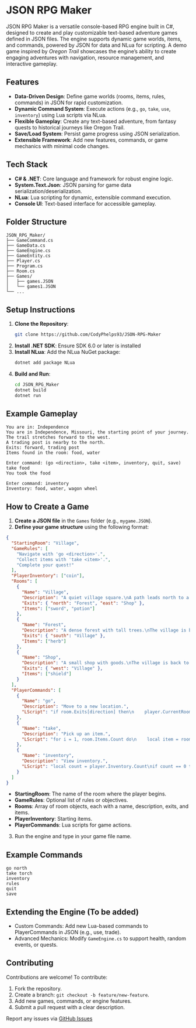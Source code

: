 # JSON RPG Maker

JSON RPG Maker is a versatile console-based RPG engine built in C#, designed to create and play customizable text-based adventure games defined in JSON files. The engine supports dynamic game worlds, items, and commands, powered by JSON for data and NLua for scripting. A demo game inspired by *Oregon Trail* showcases the engine’s ability to create engaging adventures with navigation, resource management, and interactive gameplay.

## Features
- **Data-Driven Design**: Define game worlds (rooms, items, rules, commands) in JSON for rapid customization.
- **Dynamic Command System**: Execute actions (e.g., `go`, `take`, `use`, `inventory`) using Lua scripts via NLua.
- **Flexible Gameplay**: Create any text-based adventure, from fantasy quests to historical journeys like Oregon Trail.
- **Save/Load System**: Persist game progress using JSON serialization.
- **Extensible Framework**: Add new features, commands, or game mechanics with minimal code changes.

## Tech Stack
- **C# & .NET**: Core language and framework for robust engine logic.
- **System.Text.Json**: JSON parsing for game data serialization/deserialization.
- **NLua**: Lua scripting for dynamic, extensible command execution.
- **Console UI**: Text-based interface for accessible gameplay.

## Folder Structure
```
JSON_RPG_Maker/
├── GameCommand.cs
├── GameData.cs
├── GameEngine.cs
├── GameEntity.cs
├── Player.cs
├── Program.cs
├── Room.cs
├── Games/
│   ├── games.JSON
│   └── games1.JSON
└── ...
```
## Setup Instructions
1. **Clone the Repository**:
   ```bash
   git clone https://github.com/CodyPhelps93/JSON-RPG-Maker
2. **Install .NET SDK**: Ensure SDK 6.0 or later is installed
3. **Install NLua**: Add the NLua NuGet package:
   ```bash
   dotnet add package NLua
4. **Build and Run**:
   ```bash
   cd JSON_RPG_Maker
   dotnet build
   dotnet run

## Example Gameplay
```
You are in: Independence
You are in Independence, Missouri, the starting point of your journey.
The trail stretches forward to the west.
A trading post is nearby to the north.
Exits: forward, trading post
Items found in the room: food, water

Enter command: (go <direction>, take <item>, inventory, quit, save) take food
You took the food

Enter command: inventory
Inventory: food, water, wagon wheel
```

## How to Create a Game
1. **Create a JSON file** in the `Games` folder (e.g., `mygame.JSON`).
2. **Define your game structure** using the following format:

```json
{
  "StartingRoom": "Village",
  "GameRules": [
    "Navigate with 'go <direction>'.",
    "Collect items with 'take <item>'.",
    "Complete your quest!"
  ],
  "PlayerInventory": ["coin"],
  "Rooms": [
    {
      "Name": "Village",
      "Description": "A quiet village square.\nA path leads north to a forest.\nA shop is to the east.",
      "Exits": { "north": "Forest", "east": "Shop" },
      "Items": ["sword", "potion"]
    },
    {
      "Name": "Forest",
      "Description": "A dense forest with tall trees.\nThe village is back to the south.",
      "Exits": { "south": "Village" },
      "Items": ["herb"]
    },
    {
      "Name": "Shop",
      "Description": "A small shop with goods.\nThe village is back to the west.",
      "Exits": { "west": "Village" },
      "Items": ["shield"]
    }
  ],
  "PlayerCommands": [
    {
      "Name": "go",
      "Description": "Move to a new location.",
      "LScript": "if room.Exits[direction] then\n    player.CurrentRoom = room.Exits[direction]\n    print('You move ' .. direction .. ' to ' .. player.CurrentRoom)\nelse\n    print('You can\\'t go that way.')\nend"
    },
    {
      "Name": "take",
      "Description": "Pick up an item.",
      "LScript": "for i = 1, room.Items.Count do\n    local item = room.Items[i - 1]\n    if item == target then\n        room.Items:Remove(item)\n        player.Inventory:Add(item)\n        print('You took the ' .. item)\n        return\n    end\nend\nprint('Item not found in the room.')"
    },
    {
      "Name": "inventory",
      "Description": "View inventory.",
      "LScript": "local count = player.Inventory.Count\nif count == 0 then\n    print('Your inventory is empty.')\nelse\n    local items = {}\n    for i = 0, count - 1 do\n        items[i+1] = player.Inventory[i]\n    end\n    print('Inventory: ' .. table.concat(items, ', '))\nend"
    }
  ]
}
```
- **StartingRoom**: The name of the room where the player begins.
- **GameRules**: Optional list of rules or objectives.
- **Rooms**: Array of room objects, each with a name, description, exits, and items.
- **PlayerInventory**: Starting items.
- **PlayerCommands**: Lua scripts for game actions.

3. Run the engine and type in your game file name.

## Example Commands
```
go north
take torch
inventory
rules
quit
save
```

## Extending the Engine (To be added)
- Custom Commands: Add new Lua-based commands to PlayerCommands in JSON (e.g., use, trade).
- Advanced Mechanics: Modify `GameEngine.cs` to support health, random events, or quests.


## Contributing
Contributions are welcome! To contribute:
1. Fork the repository.
2. Create a branch: `git checkout -b feature/new-feature`.
3. Add new games, commands, or engine features.
4. Submit a pull request with a clear description.

Report any issues via [GitHub Issues](https://github.com/CodyPhelps93/JSON_RPG_Maker/issues)



